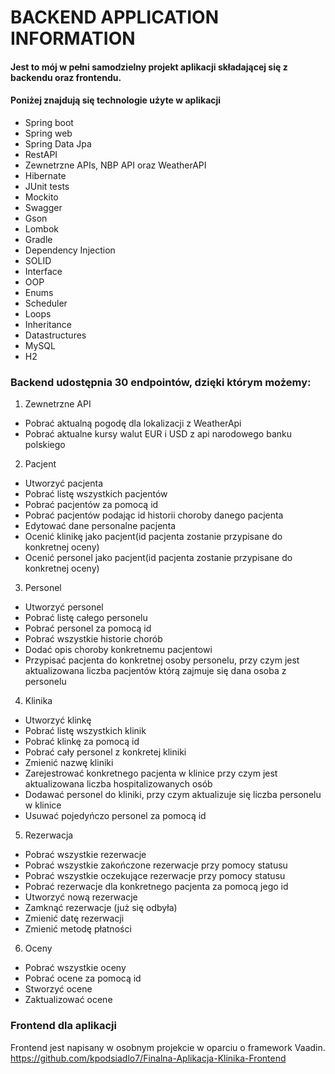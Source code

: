 

# BACKEND APPLICATION INFORMATION
#### Jest to mój w pełni samodzielny projekt aplikacji składającej się z backendu oraz frontendu.


#### Poniżej znajdują się technologie użyte w aplikacji
* Spring boot
* Spring web
* Spring Data Jpa
* RestAPI
* Zewnetrzne APIs, NBP API oraz WeatherAPI
* Hibernate
* JUnit tests
* Mockito
* Swagger
* Gson
* Lombok
* Gradle
* Dependency Injection
* SOLID
* Interface
* OOP
* Enums
* Scheduler
* Loops
* Inheritance
* Datastructures
* MySQL
* H2


###
### Backend udostępnia 30 endpointów, dzięki którym możemy:
1. Zewnetrzne API
* Pobrać aktualną pogodę dla lokalizacji z WeatherApi
* Pobrać aktualne kursy walut EUR i USD z api narodowego banku polskiego
2. Pacjent
* Utworzyć pacjenta
* Pobrać listę wszystkich pacjentów
* Pobrać pacjentów za pomocą id
* Pobrać pacjentów podając id historii choroby danego pacjenta
* Edytować dane personalne pacjenta
* Ocenić klinikę jako pacjent(id pacjenta zostanie przypisane do konkretnej oceny)
* Ocenić personel jako pacjent(id pacjenta zostanie przypisane do konkretnej oceny)
3. Personel
* Utworzyć personel
* Pobrać listę całego personelu
* Pobrać personel za pomocą id
* Pobrać wszystkie historie chorób
* Dodać opis choroby konkretnemu pacjentowi
* Przypisać pacjenta do konkretnej osoby personelu, przy czym jest aktualizowana liczba pacjentów którą zajmuje się dana osoba z personelu
4. Klinika
* Utworzyć klinkę
* Pobrać listę wszystkich klinik
* Pobrać klinkę za pomocą id
* Pobrać cały personel z konkretej kliniki
* Zmienić nazwę kliniki
* Zarejestrować konkretnego pacjenta w klinice przy czym jest aktualizowana liczba hospitalizowanych osób
* Dodawać personel do kliniki, przy czym aktualizuje się liczba personelu w klinice
* Usuwać pojedyńczo personel za pomocą id
5. Rezerwacja
* Pobrać wszystkie rezerwacje
* Pobrać wszystkie zakończone rezerwacje przy pomocy statusu
* Pobrać wszystkie oczekujące rezerwacje przy pomocy statusu
* Pobrać rezerwacje dla konkretnego pacjenta za pomocą jego id
* Utworzyć nową rezerwacje
* Zamknąć rezerwacje (już się odbyła)
* Zmienić datę rezerwacji
* Zmienić metodę płatności
6. Oceny
* Pobrać wszystkie oceny
* Pobrać ocene za pomocą id
* Stworzyć ocene
* Zaktualizować ocene
####
### Frontend dla aplikacji
Frontend jest napisany w osobnym projekcie w oparciu o framework Vaadin.
https://github.com/kpodsiadlo7/Finalna-Aplikacja-Klinika-Frontend
